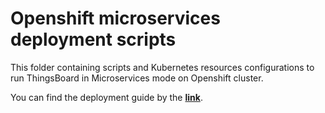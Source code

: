 # Openshift microservices deployment scripts

This folder containing scripts and Kubernetes resources configurations to run ThingsBoard in Microservices mode on Openshift cluster.

You can find the deployment guide by the [**link**](https://thingsboard.io/docs/user-guide/install/cluster/openshift-cluster-setup/).